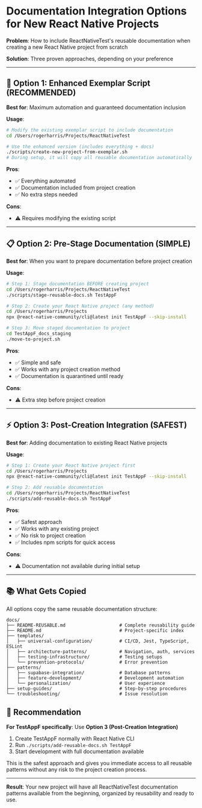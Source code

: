 # Documentation Integration Options for New React Native Projects

**Problem**: How to include ReactNativeTest's reusable documentation when creating a new React Native project from scratch

**Solution**: Three proven approaches, depending on your preference

---

## 🚀 **Option 1: Enhanced Exemplar Script (RECOMMENDED)**

**Best for**: Maximum automation and guaranteed documentation inclusion

**Usage**:
```bash
# Modify the existing exemplar script to include documentation
cd /Users/rogerharris/Projects/ReactNativeTest

# Use the enhanced version (includes everything + docs)
./scripts/create-new-project-from-exemplar.sh
# During setup, it will copy all reusable documentation automatically
```

**Pros**: 
- ✅ Everything automated
- ✅ Documentation included from project creation
- ✅ No extra steps needed

**Cons**: 
- ⚠️ Requires modifying the existing script

---

## 📋 **Option 2: Pre-Stage Documentation (SIMPLE)**

**Best for**: When you want to prepare documentation before project creation

**Usage**:
```bash
# Step 1: Stage documentation BEFORE creating project
cd /Users/rogerharris/Projects/ReactNativeTest
./scripts/stage-reusable-docs.sh TestAppF

# Step 2: Create your React Native project (any method)
cd /Users/rogerharris/Projects
npx @react-native-community/cli@latest init TestAppF --skip-install

# Step 3: Move staged documentation to project
cd TestAppF_docs_staging
./move-to-project.sh
```

**Pros**: 
- ✅ Simple and safe
- ✅ Works with any project creation method
- ✅ Documentation is quarantined until ready

**Cons**: 
- ⚠️ Extra step before project creation

---

## ⚡ **Option 3: Post-Creation Integration (SAFEST)**

**Best for**: Adding documentation to existing React Native projects

**Usage**:
```bash
# Step 1: Create your React Native project first
cd /Users/rogerharris/Projects
npx @react-native-community/cli@latest init TestAppF --skip-install

# Step 2: Add reusable documentation
cd /Users/rogerharris/Projects/ReactNativeTest
./scripts/add-reusable-docs.sh TestAppF
```

**Pros**: 
- ✅ Safest approach
- ✅ Works with any existing project
- ✅ No risk to project creation
- ✅ Includes npm scripts for quick access

**Cons**: 
- ⚠️ Documentation not available during initial setup

---

## 📚 **What Gets Copied**

All options copy the same reusable documentation structure:

```
docs/
├── README-REUSABLE.md                    # Complete reusability guide
├── README.md                             # Project-specific index
├── templates/
│   ├── universal-configuration/          # CI/CD, Jest, TypeScript, ESLint
│   ├── architecture-patterns/            # Navigation, auth, services
│   ├── testing-infrastructure/           # Testing setups
│   └── prevention-protocols/             # Error prevention
├── patterns/
│   ├── supabase-integration/             # Database patterns
│   ├── feature-development/              # Development automation
│   └── personalization/                  # User experience
├── setup-guides/                         # Step-by-step procedures
└── troubleshooting/                      # Issue resolution
```

## 🎯 **Recommendation**

**For TestAppF specifically**: Use **Option 3 (Post-Creation Integration)**

1. Create TestAppF normally with React Native CLI
2. Run `./scripts/add-reusable-docs.sh TestAppF`
3. Start development with full documentation available

This is the safest approach and gives you immediate access to all reusable patterns without any risk to the project creation process.

---

**Result**: Your new project will have all ReactNativeTest documentation patterns available from the beginning, organized by reusability and ready to use.
